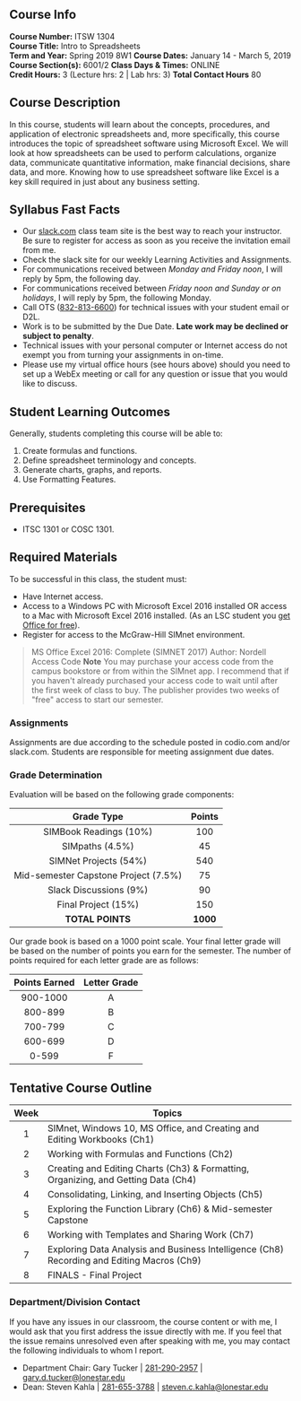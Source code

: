 ## Course Info
**Course Number:** ITSW 1304  
**Course Title:** Intro to Spreadsheets  
**Term and Year:** Spring 2019 8W1
**Course Dates:** January 14 - March 5, 2019
**Course Section(s):** 6001/2 
**Class Days & Times:** ONLINE  
**Credit Hours:** 3 (Lecture hrs: 2 | Lab hrs: 3)
**Total Contact Hours** 80

## Course Description  
In this course, students will learn about the concepts, procedures, and application of electronic spreadsheets and, more specifically, this course introduces the topic of spreadsheet software using Microsoft Excel.  We will look at how spreadsheets can be used to perform calculations, organize data, communicate quantitative information, make financial decisions, share data, and more.  Knowing how to use  spreadsheet software like Excel is a key skill required in just about any business setting. 

## Syllabus Fast Facts
* Our <a href="https://slack.com" target="_blank">slack.com</a> class team site is the best way to reach your instructor.  Be sure to register for access as soon as you receive the invitation email from me.
* Check the slack site for our weekly Learning Activities and Assignments.  
* For communications received between _Monday and Friday noon_, I will reply by 5pm, the following day.  
* For communications received between _Friday noon and Sunday or on holidays_, I will reply by 5pm, the following Monday.
* Call OTS (<a href="tel:832-813-6600">832-813-6600</a>) for technical issues with your student email or D2L.
* Work is to be submitted by the Due Date.  **Late work may be declined or subject to penalty**.
* Technical issues with your personal computer or Internet access do not exempt you from turning your assignments in on-time.
* Please use my virtual office hours (see hours above) should you need to set up a WebEx meeting or call for any question or issue that you would like to discuss.

## Student Learning Outcomes  

Generally, students completing this course will be able to:

1. Create formulas and functions.
2. Define spreadsheet terminology and concepts.
3. Generate charts, graphs, and reports.
4. Use Formatting Features.  

## Prerequisites  

* ITSC 1301 or COSC 1301.  

## Required Materials  
To be successful in this class, the student must:  

* Have Internet access.
* Access to a Windows PC with Microsoft Excel 2016 installed 
OR access to a Mac with Microsoft Excel 2016 installed.  (As an LSC student you <a href="https://products.office.com/en-us/student/office-in-education" target="_blank">get Office for free</a>).   
* Register for access to the McGraw-Hill SIMnet environment.
> MS Office Excel 2016: Complete (SIMNET 2017)
> Author: Nordell
> Access Code
> **Note** You may purchase your access code from the campus bookstore or from within the SIMnet app.  I recommend that if you haven't already purchased your access code to wait until after the first week of class to buy.  The publisher provides two weeks of "free" access to start our semester. 

### Assignments
Assignments are due according to the schedule posted in codio.com and/or slack.com.  Students are responsible for meeting assignment due dates.    

### Grade Determination  

Evaluation will be based on the following grade components:

| Grade Type | Points |
| :---------: | :------: |
| SIMBook Readings (10%) | 100 |
| SIMpaths (4.5%) | 45 |
| SIMNet Projects (54%) | 540 |
| Mid-semester Capstone Project (7.5%) | 75 |
| Slack Discussions (9%) | 90 |
| Final Project (15%) | 150 |
| **TOTAL POINTS** | **1000** |


Our grade book is based on a 1000 point scale.  Your final letter grade will be based on the number of points you earn for the semester.  The number of points required for each letter grade are as follows:

| Points Earned | Letter Grade |
| :----------: | :------: |
| 900-1000 | A |
| 800-899 | B |
| 700-799 | C |
| 600-699 | D |
| 0-599 | F |

## Tentative Course Outline 

| Week | Topics | 
| :---: | -------- | 
| 1 | SIMnet, Windows 10, MS Office, and Creating and Editing Workbooks (Ch1) |
| 2 | Working with Formulas and Functions (Ch2) |
| 3 | Creating and Editing Charts (Ch3) & Formatting, Organizing, and Getting Data (Ch4)|
| 4 | Consolidating, Linking, and Inserting Objects (Ch5) |
| 5 | Exploring the Function Library (Ch6) & Mid-semester Capstone |
| 6 | Working with Templates and Sharing Work (Ch7) |
| 7 | Exploring Data Analysis and Business Intelligence (Ch8) Recording and Editing Macros (Ch9) |
| 8 | FINALS - Final Project | 


### Department/Division Contact
If you have any issues in our classroom, the course content or with me, I would ask that you first address the issue directly with me.  If you feel that the issue remains unresolved even after speaking with me, you may contact the following individuals to whom I report.

* Department Chair: Gary Tucker | <a href="tel:281-290-2957">281-290-2957</a> | <a href="mailto:gary.d.tucker@lonestar.edu">gary.d.tucker@lonestar.edu</a>
* Dean: Steven Kahla | <a href="tel:281-655-3788">281-655-3788</a> | <a href="mailto:steven.c.kahla@lonestar.edu">steven.c.kahla@lonestar.edu</a>